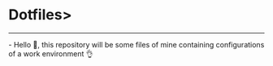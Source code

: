 <div style="text: align-center;">
  <h1>Dotfiles></h1>
</div>

<hr>
- Hello 👋, this repository will be some files of mine containing configurations of a work environment 👌
